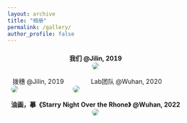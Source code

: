 ```yaml
---
layout: archive
title: "相册"
permalink: /gallery/
author_profile: false
---
```


<table style="width:100%;border:0px;border-spacing:0px;border-collapse:separate;margin-right:0;margin-left:0;font-size:1.0em;">
  <tr>
    <th colspan="2" style="padding:8px;width:100%;vertical-align:middle;horizontal-align:middle;border:none;">
    <center>我们 @Jilin, 2019</center>
      <a href="https://dcdn.it120.cc/2022/04/17/8731b94f-f5c9-4e4c-9adc-cc42cfc39856.jpeg">
      <img src='https://dcdn.it120.cc/2022/04/17/8731b94f-f5c9-4e4c-9adc-cc42cfc39856.jpeg' style="border-radius:20px;">
      </a>
    </th>
  </tr>
  <tr>
    <td style="padding:8px;width:35%;vertical-align:middle;horizontal-align:middle;border:none;">
    <center>拨穗 @Jilin, 2019</center>
      <a href="https://dcdn.it120.cc/2022/04/17/1a4e7278-2075-43f3-b272-a9ac93e954ca.jpeg">
      <img src="https://dcdn.it120.cc/2022/04/17/1a4e7278-2075-43f3-b272-a9ac93e954ca.jpeg" style="border-radius:20px;">
      </a>
    </td>
    <td style="padding:8px;width:65%;vertical-align:middle;horizontal-align:middle;border:none;">
    <center>Lab团队 @Wuhan, 2020</center>
      <a href="https://dcdn.it120.cc/2022/04/17/61b9a1b7-45b3-46d7-a5a9-1ef44b023f4b.jpg">
      <img src="https://dcdn.it120.cc/2022/04/17/61b9a1b7-45b3-46d7-a5a9-1ef44b023f4b.jpg" style="border-radius:20px;">
      </a>
    </td>
  </tr>
  <tr>
    <th colspan="2" style="padding:8px;width:100%;vertical-align:middle;horizontal-align:middle;border:none;">
    <center>油画，摹《Starry Night Over the Rhone》 @Wuhan, 2022</center>
      <a href="https://dcdn.it120.cc/2022/04/17/ef130e8e-3fc4-47cb-9b04-e9b74b57b73b.jpg">
      <img src='https://dcdn.it120.cc/2022/04/17/ef130e8e-3fc4-47cb-9b04-e9b74b57b73b.jpg' style="border-radius:20px;">
      </a>
    </th>
  </tr>
</table>
